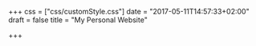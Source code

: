 +++
css = ["css/customStyle.css"]
date = "2017-05-11T14:57:33+02:00"
draft = false
title = "My Personal Website"

+++
